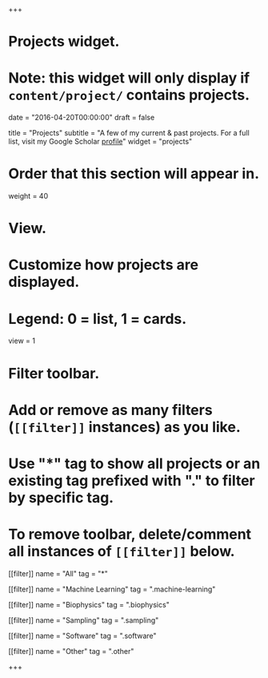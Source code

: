 +++
# Projects widget.
# Note: this widget will only display if `content/project/` contains projects.

date = "2016-04-20T00:00:00"
draft = false

title = "Projects"
subtitle = "A few of my current & past projects. For a full list, visit my Google Scholar [profile](https://scholar.google.com/citations?hl=en&user=kiEV6acAAAAJ&view_op=list_works)"
widget = "projects"

# Order that this section will appear in.
weight = 40

# View.
# Customize how projects are displayed.
# Legend: 0 = list, 1 = cards.
view = 1

# Filter toolbar.
# Add or remove as many filters (`[[filter]]` instances) as you like.
# Use "*" tag to show all projects or an existing tag prefixed with "." to filter by specific tag.
# To remove toolbar, delete/comment all instances of `[[filter]]` below.
[[filter]]
  name = "All"
  tag = "*"
  
[[filter]]
  name = "Machine Learning"
  tag = ".machine-learning"

[[filter]]
  name = "Biophysics"
  tag = ".biophysics"

[[filter]]
  name = "Sampling"
  tag = ".sampling"

[[filter]]
  name = "Software"
  tag = ".software"

[[filter]]
  name = "Other"
  tag = ".other"

+++

